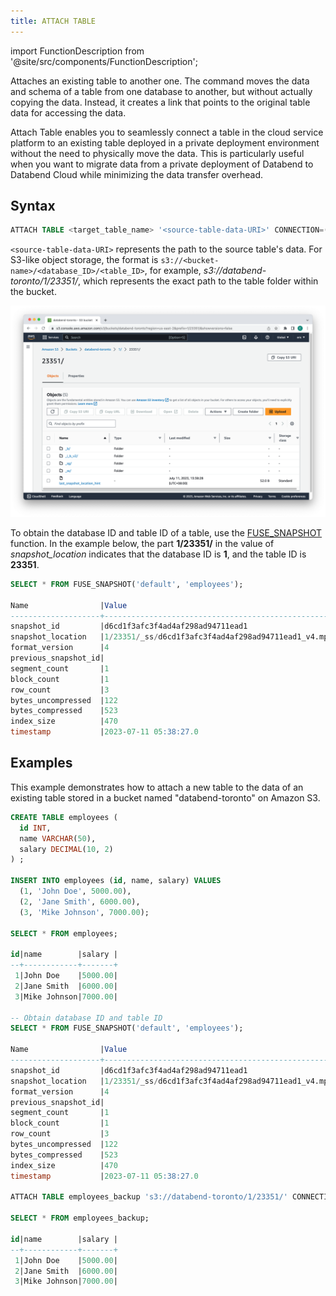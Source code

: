 ```yaml
---
title: ATTACH TABLE
---
```

import FunctionDescription from '@site/src/components/FunctionDescription';

<FunctionDescription description="Introduced: v1.2.10"/>

Attaches an existing table to another one. The command moves the data and schema of a table from one database to another, but without actually copying the data. Instead, it creates a link that points to the original table data for accessing the data.

Attach Table enables you to seamlessly connect a table in the cloud service platform to an existing table deployed in a private deployment environment without the need to physically move the data. This is particularly useful when you want to migrate data from a private deployment of Databend to Databend Cloud while minimizing the data transfer overhead.

## Syntax

```sql
ATTACH TABLE <target_table_name> '<source-table-data-URI>' CONNECTION=(<connection_parameters>);
```

`<source-table-data-URI>` represents the path to the source table's data. For S3-like object storage, the format is `s3://<bucket-name>/<database_ID>/<table_ID>`, for example, *s3://databend-toronto/1/23351/*, which represents the exact path to the table folder within the bucket.

![Alt text](../../../../public/img/sql/attach.png)

To obtain the database ID and table ID of a table, use the [FUSE_SNAPSHOT](../../../15-sql-functions/111-system-functions/fuse_snapshot.md) function. In the example below, the part **1/23351/** in the value of *snapshot_location* indicates that the database ID is **1**, and the table ID is **23351**.

```sql
SELECT * FROM FUSE_SNAPSHOT('default', 'employees');

Name                |Value                                              |
--------------------+---------------------------------------------------+
snapshot_id         |d6cd1f3afc3f4ad4af298ad94711ead1                   |
snapshot_location   |1/23351/_ss/d6cd1f3afc3f4ad4af298ad94711ead1_v4.mpk|
format_version      |4                                                  |
previous_snapshot_id|                                                   |
segment_count       |1                                                  |
block_count         |1                                                  |
row_count           |3                                                  |
bytes_uncompressed  |122                                                |
bytes_compressed    |523                                                |
index_size          |470                                                |
timestamp           |2023-07-11 05:38:27.0                              |
```

## Examples

This example demonstrates how to attach a new table to the data of an existing table stored in a bucket named "databend-toronto" on Amazon S3.

```sql
CREATE TABLE employees (
  id INT,
  name VARCHAR(50),
  salary DECIMAL(10, 2)
) ;

INSERT INTO employees (id, name, salary) VALUES
  (1, 'John Doe', 5000.00),
  (2, 'Jane Smith', 6000.00),
  (3, 'Mike Johnson', 7000.00);
 
SELECT * FROM employees;

id|name        |salary |
--+------------+-------+
 1|John Doe    |5000.00|
 2|Jane Smith  |6000.00|
 3|Mike Johnson|7000.00|

-- Obtain database ID and table ID
SELECT * FROM FUSE_SNAPSHOT('default', 'employees');

Name                |Value                                              |
--------------------+---------------------------------------------------+
snapshot_id         |d6cd1f3afc3f4ad4af298ad94711ead1                   |
snapshot_location   |1/23351/_ss/d6cd1f3afc3f4ad4af298ad94711ead1_v4.mpk|
format_version      |4                                                  |
previous_snapshot_id|                                                   |
segment_count       |1                                                  |
block_count         |1                                                  |
row_count           |3                                                  |
bytes_uncompressed  |122                                                |
bytes_compressed    |523                                                |
index_size          |470                                                |
timestamp           |2023-07-11 05:38:27.0                              |

ATTACH TABLE employees_backup 's3://databend-toronto/1/23351/' CONNECTION=(aws_key_id='<your-key-id>' aws_secret_key='<your-secret-key>' region='us-east-2');

SELECT * FROM employees_backup;

id|name        |salary |
--+------------+-------+
 1|John Doe    |5000.00|
 2|Jane Smith  |6000.00|
 3|Mike Johnson|7000.00|
```
